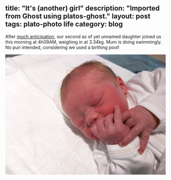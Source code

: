 title: "It's (another) girl"
description: "Imported from Ghost using platos-ghost."
layout: post
tags: plato-photo life
category: blog
---

After [much anticipation](https://www.youtube.com/watch?v=fu2oSmRZL5Y), our second as of yet unnamed daughter joined us this morning at 4h09AM, weighing in at 3.34kg. Mum is doing swimmingly. No pun intended, considering we used a birthing pool!

![our second daughter](IMG_20161027_150715-3.jpg)
